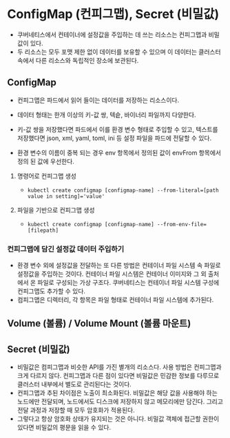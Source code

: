 # ConfigMap (컨피그맵), Secret (비밀값)
- 쿠버네티스에서 컨테이너에 설정값을 주입하는 데 쓰는 리소스는 컨피그맵과 비밀값이 있다.
- 두 리소스는 모두 포맷 제한 없이 데이터를 보유할 수 있으며 이 데이터는 클러스터 속에서 다른 리소스와 독립적인 장소에 보관된다.

## ConfigMap
- 컨피그맵은 파드에서 읽어 들이는 데이터를 저장하는 리소스이다.
- 데이터 형태는 한개 이상의 키-값 쌍, 텍슽, 바이너리 파일까지 다양한다.
- 키-값 쌍을 저장했다면 파드에서 이를 환경 변수 형태로 주입할 수 있고, 텍스트를 저장했다면 json, xml, yaml, toml, ini 등 설정 파일을 파드에 전달할 수 있다.

- 환경 변수의 이름이 중복 되는 경우 env 항목에서 정의된 값이 envFrom 항목에서 정의 된 값에 우선한다.

1. 명령어로 컨피그맵 생성
    - `kubectl create configmap [configmap-name] --from-literal=[path value in setting]='value'`

2. 파일을 기반으로 컨피그맵 생성
    - `kubectl create configmap [configmap-name] --from-env-file=[filepath]`

### 컨피그맵에 담긴 설정값 데이터 주입하기
- 환경 변수 외에 설정값을 전달하는 또 다른 방법은 컨테이너 파일 시스템 속 파일로 설정값을 주입하는 것이다. 컨테이너 파일 시스템은 컨테이너 이미지와 그 외 출처에서 온 파일로 구성되는 가상 구조다. 쿠버네티스는 컨테이너 파일 시스템 구성에 컨피그맵도 추가할 수 있다.
- 컴피그맵은 디렉터리, 각 항목은 파일 형태로 컨테이너 파일 시스템에 추가된다.

## Volume (볼륨) / Volume Mount (볼륨 마운트)

## Secret (비밀값)
- 비밀값은 컴피그맵과 비슷한 API를 가진 별개의 리소스다. 사용 방법은 컨피그맵과 크게 다르지 않다. 컨피그맵과 다른 점이 있다면 비밀값은 민감한 정보를 다루므로 클러스터 내부에서 별도로 관리된다는 것이다.
- 컨피그맵과 추된 차이점은 노출이 최소화된다. 비밀값은 해당 값을 사용해야 하는 노드에만 전달되며, 노드에서도 디스크에 저장하지 않고 메모리에만 담긴다. 그리고 전달 과정과 저장할 때 모두 암호화가 적용된다.
- 그렇다고 항상 암호화 상태가 유지되는 것은 아니다. 비밀값 객체에 접근할 권한이 있다면 비밀값의 평문을 읽을 수 있다.